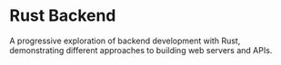 # Rust Backend

A progressive exploration of backend development with Rust, demonstrating different approaches to building web servers and APIs.
